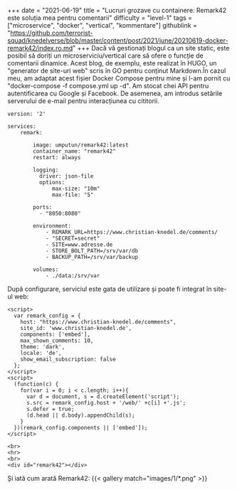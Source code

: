 +++
date = "2021-06-19"
title = "Lucruri grozave cu containere: Remark42 este soluția mea pentru comentarii"
difficulty = "level-1"
tags = ["microservice", "docker", "vertical", "kommentare"]
githublink = "https://github.com/terrorist-squad/knedelverse/blob/master/content/post/2021/june/20210619-docker-remark42/index.ro.md"
+++
Dacă vă gestionați blogul ca un site static, este posibil să doriți un microserviciu/vertical care să ofere o funcție de comentarii dinamice. Acest blog, de exemplu, este realizat în HUGO, un "generator de site-uri web" scris în GO pentru conținut Markdown.În cazul meu, am adaptat acest fișier Docker Compose pentru mine și l-am pornit cu "docker-compose -f compose.yml up -d". Am stocat chei API pentru autentificarea cu Google și Facebook. De asemenea, am introdus setările serverului de e-mail pentru interacțiunea cu cititorii.
```
version: '2'

services:
    remark:

        image: umputun/remark42:latest
        container_name: "remark42"
        restart: always

        logging:
          driver: json-file
          options:
              max-size: "10m"
              max-file: "5"

        ports:
          - "8050:8080"   

        environment:
            - REMARK_URL=https://www.christian-knedel.de/comments/ 
            - "SECRET=secret"          
            - SITE=www.adresse.de 
            - STORE_BOLT_PATH=/srv/var/db
            - BACKUP_PATH=/srv/var/backup

        volumes:
            - ./data:/srv/var

```
După configurare, serviciul este gata de utilizare și poate fi integrat în site-ul web:
```
<script>
  var remark_config = {
    host: "https://www.christian-knedel.de/comments", 
    site_id: 'www.christian-knedel.de',
    components: ['embed'], 
    max_shown_comments: 10,
    theme: 'dark',
    locale: 'de',
    show_email_subscription: false
  };
</script>
<script>
  (function(c) {
    for(var i = 0; i < c.length; i++){
      var d = document, s = d.createElement('script');
      s.src = remark_config.host + '/web/' +c[i] +'.js';
      s.defer = true;
      (d.head || d.body).appendChild(s);
    }
  })(remark_config.components || ['embed']);
</script>

<br>
<hr>
<br>
<div id="remark42"></div>

```
Și iată cum arată Remark42:
{{< gallery match="images/1/*.png" >}}

